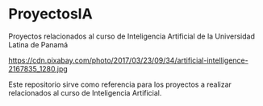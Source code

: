 # ProyectosIA
Proyectos relacionados al curso de Inteligencia Artificial de la Universidad Latina de Panamá

https://cdn.pixabay.com/photo/2017/03/23/09/34/artificial-intelligence-2167835_1280.jpg

Este repositorio sirve como referencia para los proyectos a realizar relacionados al curso de Inteligencia Artificial.
